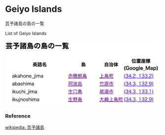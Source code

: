 Geiyo Islands 
===============

芸予諸島の島の一覧

List of Geiyo Islands 


![geiyo islands](https://github.com/ohwada/World_Countries/blob/main/geoPandas/polygon_explode/ehime/island_list/geiyo_islands/screenshots/geiyo_islands.png)

### Reference

[wikipedia: 芸予諸島](https://ja.wikipedia.org/wiki/Category:%E8%8A%B8%E4%BA%88%E8%AB%B8%E5%B3%B6)
